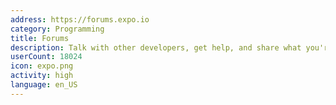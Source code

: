 ```yaml
---
address: https://forums.expo.io
category: Programming
title: Forums
description: Talk with other developers, get help, and share what you're working on
userCount: 18024
icon: expo.png
activity: high
language: en_US
---
```

